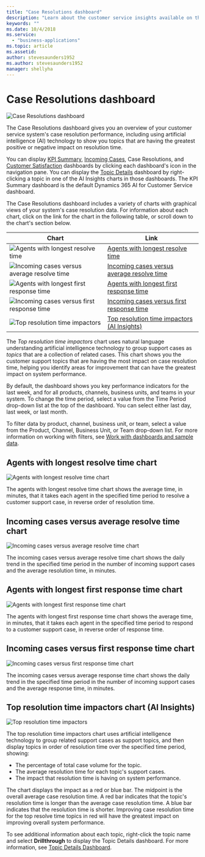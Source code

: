 ```yaml
---
title: "Case Resolutions dashboard​"
description: "Learn about the customer service insights available on the Case Resolutions dashboard."
keywords: ""
ms.date: 10/4/2018
ms.service:
  - "business-applications"
ms.topic: article
ms.assetid: 
author: stevesaunders1952
ms.author: stevesaunders1952
manager: shellyha
---
```


# Case Resolutions dashboard​

![Case Resolutions dashboard](media/ai-csi-case-resolutions-dash.png)

The Case Resolutions dashboard gives you an overview of your customer service system's case resolution performance, including using artificial intelligence (AI) technology to show you topics that are having the greatest positive or negative impact on resolution time.

You can display [KPI Summary](ai-csi-dash-kpi-summary.md), [Incoming Cases](ai-csi-dash-incoming-cases.md), Case Resolutions, and [Customer Satisfaction](ai-csi-dash-CSAT.md) dashboards by clicking each dashboard's icon in the navigation pane. You can display the [Topic Details](ai-csi-dash-topic-details.md) dashboard by right-clicking a topic in one of the AI Insights charts in those dashboards. The KPI Summary dashboard is the default Dynamics 365 AI for Customer Service dashboard.

The Case Resolutions dashboard includes a variety of charts with graphical views of your system's case resolution data. For information about each chart, click on the link for the chart in the following table, or scroll down to the chart's section below.

Chart | Link
----- | ----
![Agents with longest resolve time](media/ai-csi-longest-resolve-time.png) | [Agents with longest resolve time](#agents-with-longest-resolve-time-chart)
![Incoming cases versus average resolve time](media/ai-csi-incoming-vs-resolve-time.png) | [Incoming cases versus average resolve time](#incoming-cases-versus-average-resolve-time-chart)
![Agents with longest first response time](media/ai-csi-longest-first-response.png) | [Agents with longest first response time](#agents-with-longest-first-response-time-chart)
![Incoming cases versus first response time](media/ai-csi-incoming-vs-first-response.png) | [Incoming cases versus first response time](#incoming-cases-versus-first-response-time-chart)
![Top resolution time impactors](media/ai-csi-resolution-time-impactors.png) | [Top resolution time impactors (AI Insights)](#top-resolution-time-impactors)

The *Top resolution time impactors* chart uses natural language understanding artificial intelligence technology to group support cases as *topics* that are a collection of related cases. This chart shows you the customer support topics that are having the most impact on case resolution time, helping you identify areas for improvement that can have the greatest impact on system performance.

By default, the dashboard shows you key performance indicators for the last week, and for all products, channels, business units, and teams in your system. To change the time period, select a value from the Time Period drop-down list at the top of the dashboard. You can select either last day, last week, or last month.

To filter data by product, channel, business unit, or team, select a value from the Product, Channel, Business Unit, or Team drop-down list. For more information on working with filters, see [Work with dashboards and sample data](ai-csi-use-dash-sample-data.md).

## Agents with longest resolve time chart

![Agents with longest resolve time chart](media/ai-csi-longest-resolve-time.png)

The agents with longest resolve time chart shows the average time, in minutes, that it takes each agent in the specified time period to resolve a customer support case, in reverse order of resolution time.

## Incoming cases versus average resolve time chart

![Incoming cases versus average resolve time chart](media/ai-csi-incoming-vs-resolve-time.png)

The incoming cases versus average resolve time chart shows the daily trend in the specified time period in the number of incoming support cases and the average resolution time, in minutes.

## Agents with longest first response time chart

![Agents with longest first response time chart](media/ai-csi-longest-first-response.png)

The agents with longest first response time chart shows the average time, in minutes, that it takes each agent in the specified time period to respond to a customer support case, in reverse order of response time.

## Incoming cases versus first response time chart

![Incoming cases versus first response time chart](media/ai-csi-incoming-vs-first-response.png)

The incoming cases versus average response time chart shows the daily trend in the specified time period in the number of incoming support cases and the average response time, in minutes.

## Top resolution time impactors chart (AI Insights)

![Top resolution time impactors](media/ai-csi-resolution-time-impactors.png)

The top resolution time impactors chart uses artificial intelligence technology to group related support cases as support topics, and then display topics in order of resolution time over the specified time period, showing:

* The percentage of total case volume for the topic.
* The average resolution time for each topic's support cases.
* The impact that resolution time is having on system performance.

The chart displays the impact as a red or blue bar. The midpoint is the overall average case resolution time. A red bar indicates that the topic's resolution time is longer than the average case resolution time. A blue bar indicates that the resolution time is shorter. Improving case resolution time for the top resolve time topics in red will have the greatest impact on improving overall system performance.

To see additional information about each topic, right-click the topic name and select **Drillthrough** to display the Topic Details dashboard. For more information, see [Topic Details Dashboard](ai-csi-topic-details.md).
